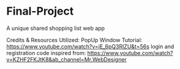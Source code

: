 # Final-Project
A unique shared shopping list web app

Credits & Resources Utilized:
PopUp Window Tutorial: https://www.youtube.com/watch?v=iE_6pQ3RlZU&t=56s
login and registration code inspired from: https://www.youtube.com/watch?v=KZHF2FKJtK8&ab_channel=Mr.WebDesigner
